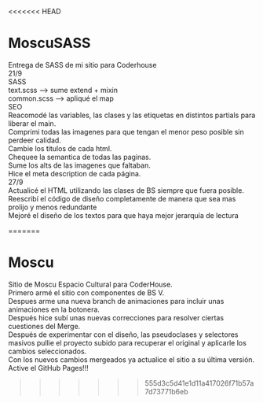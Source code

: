 <<<<<<< HEAD
# MoscuSASS
Entrega de SASS de mi sitio para Coderhouse <br>
21/9 <br>
SASS <br>
text.scss --> sume extend + mixin  <br>
common.scss --> apliqué el map <br>
SEO  <br>
Reacomodé las variables, las clases y las etiquetas en distintos partials para liberar el main. <br>
Comprimi todas las imagenes para que tengan el menor peso posible sin perdeer calidad. <br> 
Cambie los titulos de cada html. <br>
Chequee la semantica de todas las paginas. <br>
Sume los alts de las imagenes que faltaban. <br>
Hice el meta description de cada página. <br>
27/9 <br>
Actualicé el HTML utilizando las clases de BS siempre que fuera posible. <br>
Reescribí el código de diseño completamente de manera que sea mas prolijo y menos redundante <br>
Mejoré el diseño de los textos para que haya mejor jerarquía de lectura <br>


=======
# Moscu
Sitio de Moscu Espacio Cultural para CoderHouse. <br>
Primero armé el sitio con componentes de BS V. <br>
Despues arme una nueva branch de animaciones para incluir unas animaciones en la botonera. <br>
Después hice subí unas nuevas correcciones para resolver ciertas cuestiones del Merge. <br>
Después de experimentar con el diseño, las pseudoclases y selectores masivos pullie el proyecto subido para recuperar el original y aplicarle los cambios seleccionados. <br>
Con los nuevos cambios mergeados ya actualice el sitio a su última versión. <br>
Active el GitHub Pages!!!
>>>>>>> 555d3c5d41e1d11a417026f71b57a7d73771b6eb
